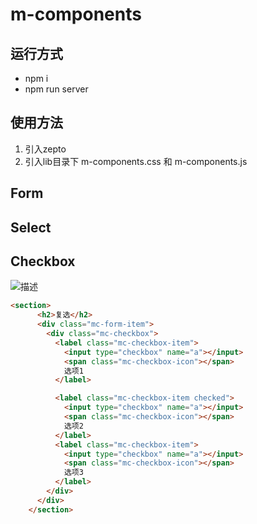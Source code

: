 # m-components

## 运行方式

- npm i
- npm run server

## 使用方法
1. 引入zepto
2. 引入lib目录下 m-components.css 和 m-components.js

## Form

## Select

## Checkbox
![描述](https://github.com/QizhongFang/m-components/blob/master/src/images/icon-calendar.png?raw=true)

```html
<section>
      <h2>复选</h2>
      <div class="mc-form-item">
        <div class="mc-checkbox">
          <label class="mc-checkbox-item">
            <input type="checkbox" name="a"></input>
            <span class="mc-checkbox-icon"></span>
            选项1
          </label>

          <label class="mc-checkbox-item checked">
            <input type="checkbox" name="a"></input>
            <span class="mc-checkbox-icon"></span>
            选项2
          </label>
          <label class="mc-checkbox-item">
            <input type="checkbox" name="a"></input>
            <span class="mc-checkbox-icon"></span>
            选项3
          </label>
        </div>
      </div>
    </section>
```
